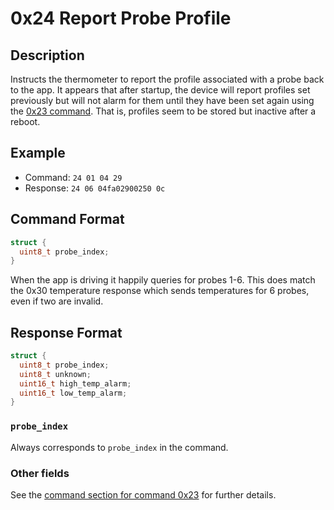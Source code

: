 # 0x24 Report Probe Profile

## Description

Instructs the thermometer to report the profile associated with a probe back to the app. It appears that after startup,
the device will report profiles set previously but will not alarm for them until they have been set again using the
[0x23 command](./0x23-set-probe-profile.md). That is, profiles seem to be stored but inactive after a reboot.

## Example

* Command: `24 01 04 29`
* Response: `24 06 04fa02900250 0c`

## Command Format

```c
struct {
  uint8_t probe_index;
}
```

When the app is driving it happily queries for probes 1-6. This does match the 0x30 temperature response which sends
temperatures for 6 probes, even if two are invalid.

## Response Format

```c
struct {
  uint8_t probe_index;
  uint8_t unknown;
  uint16_t high_temp_alarm;
  uint16_t low_temp_alarm;
}
```

### `probe_index`

Always corresponds to `probe_index` in the command.

### Other fields

See the [command section for command 0x23](./0x23-set-probe-profile.md#command-format) for further details.
